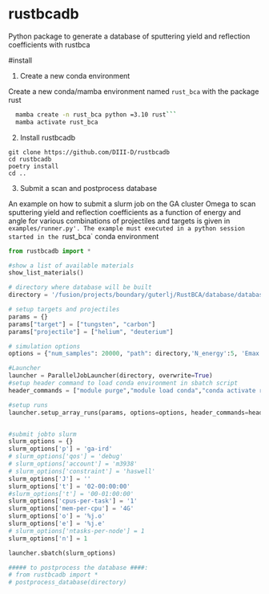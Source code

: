 # rustbcadb
Python package to generate a database of sputtering yield and reflection coefficients with rustbca 

#install

1. Create a new conda environment

Create a new conda/mamba environment named `rust_bca` with the package rust
```bash
  mamba create -n rust_bca python =3.10 rust```
  mamba activate rust_bca
```

2. Install rustbcadb

```
git clone https://github.com/DIII-D/rustbcadb
cd rustbcadb
poetry install
cd ..
```

3. Submit a scan and postprocess database

An example on how to submit a slurm job on the GA cluster Omega to scan sputtering yield and reflection coefficients as a function of energy and angle for various combinations of projectiles and targets is given in `examples/runner.py'. The example must executed in a python session started in the `rust_bca` conda environment

```python
from rustbcadb import *

#show a list of available materials
show_list_materials()

# directory where database will be built
directory = '/fusion/projects/boundary/guterlj/RustBCA/database/database_test'

# setup targets and projectiles
params = {}
params["target"] = ["tungsten", "carbon"]
params["projectile"] = ["helium", "deuterium"]

# simulation options
options = {"num_samples": 20000, "path": directory,'N_energy':5, 'Emax':1000, 'N_theta':2}

#Launcher
launcher = ParallelJobLauncher(directory, overwrite=True)
#setup header command to load conda environment in sbatch script
header_commands = ["module purge","module load conda","conda activate rust_bca"]

#setup runs
launcher.setup_array_runs(params, options=options, header_commands=header_commands)


#submit jobto slurm
slurm_options = {}
slurm_options['p'] = 'ga-ird'
# slurm_options['qos'] = 'debug'
# slurm_options['account'] = 'm3938'
# slurm_options['constraint'] = 'haswell'
slurm_options['J'] = ''
slurm_options['t'] = '02-00:00:00'
#slurm_options['t'] = '00-01:00:00'
slurm_options['cpus-per-task'] = '1'
slurm_options['mem-per-cpu'] = '4G'
slurm_options['o'] = '%j.o'
slurm_options['e'] = '%j.e'
# slurm_options['ntasks-per-node'] = 1
slurm_options['n'] = 1

launcher.sbatch(slurm_options)

##### to postprocess the database ####:
# from rustbcadb import *   
# postprocess_database(directory)
```

